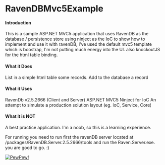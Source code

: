 RavenDBMvc5Example
==================

<h4>Introduction</h4>

<p>This is a sample ASP.NET MVC5 application that uses RavenDB as the database / persistence store using ninject
as the IoC to show how to implement and use it with ravenDB, I've used the default mvc5 template which is boostrap,
I'm not putting much energy into the UI. also knockoutJS for the html table binding.</p>

<h4>What it Does</h4>

List in a simple html table some records.
Add to the database a record

<h4>What it Uses</h4>

RavenDb v2.5.2666 (Client and Server)
ASP.NET MVC5
Ninject for IoC
An attempt to simulate a production solution layout (eg. IoC, Service, Core)

<h4>What it is NOT</h4>

A best practice application. I'm a noob, so this is a learning experience.

For running you need to run first the ravenDB server located at /packages/RavenDB.Server.2.5.2666/tools and run the
Raven.Server.exe. you are good to go. :)

<a href="https://github-camo.global.ssl.fastly.net/d97c140a8cef3474c09773488bc4642315e05832/687474703a2f2f7374617469632e726176656e64622e6e65742f6261646765732f7374616e646172642f6261646765312e706e67" target="_blank"><img src="https://github-camo.global.ssl.fastly.net/d97c140a8cef3474c09773488bc4642315e05832/687474703a2f2f7374617469632e726176656e64622e6e65742f6261646765732f7374616e646172642f6261646765312e706e67" 
alt="PewPew!" style="max-width:100%;"></a>
